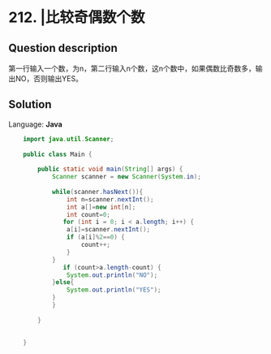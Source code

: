 # 212. |比较奇偶数个数

## Question description


第一行输入一个数，为n，第二行输入n个数，这n个数中，如果偶数比奇数多，输出NO，否则输出YES。


## Solution

Language: **Java**

```Java
    import java.util.Scanner;
    
    public class Main {
    
        public static void main(String[] args) {
            Scanner scanner = new Scanner(System.in);
            
            while(scanner.hasNext()){
                int n=scanner.nextInt();
                int a[]=new int[n];
                int count=0;
               for (int i = 0; i < a.length; i++) {
                a[i]=scanner.nextInt();
                if (a[i]%2==0) {
                    count++;
                }
            }
               if (count>a.length-count) {
                System.out.println("NO");
            }else{
                System.out.println("YES");
            }
            }
            
        }
    
    
    }
```


